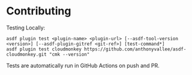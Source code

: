 # Contributing

Testing Locally:

```shell
asdf plugin test <plugin-name> <plugin-url> [--asdf-tool-version <version>] [--asdf-plugin-gitref <git-ref>] [test-command*]
asdf plugin test cloudmonkey https://github.com/anthonyvallee/asdf-cloudmonkey.git "cmk --version"
```

Tests are automatically run in GitHub Actions on push and PR.
